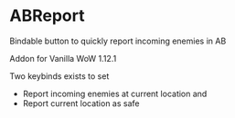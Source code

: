# ABReport
Bindable button to quickly report incoming enemies in AB

Addon for Vanilla WoW 1.12.1

Two keybinds exists to set
* Report incoming enemies at current location
and 
* Report current location as safe
